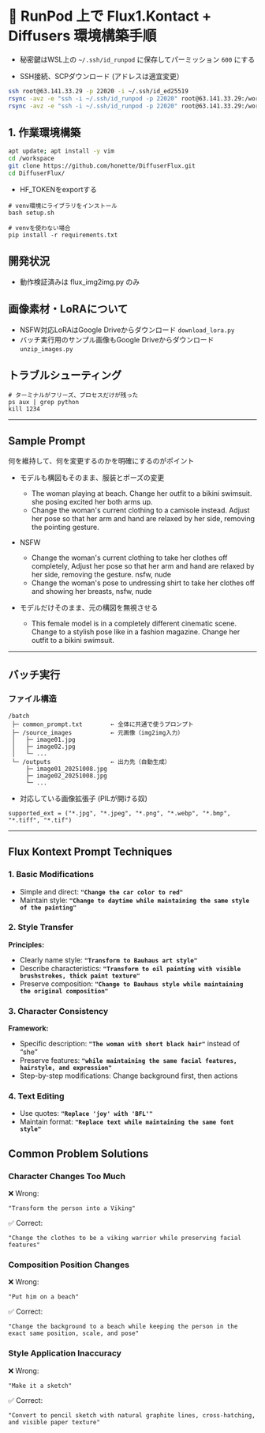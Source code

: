 # 🚀 RunPod 上で Flux1.Kontact + Diffusers 環境構築手順

- 秘密鍵はWSL上の `~/.ssh/id_runpod` に保存してパーミッション `600` にする

- SSH接続、SCPダウンロード (アドレスは適宜変更）

```bash
ssh root@63.141.33.29 -p 22020 -i ~/.ssh/id_ed25519
rsync -avz -e "ssh -i ~/.ssh/id_runpod -p 22020" root@63.141.33.29:/workspace/DiffuserFlux/tmp/ ./
rsync -avz -e "ssh -i ~/.ssh/id_runpod -p 22020" root@63.141.33.29:/workspace/DiffuserFlux/batch/outputs/ ./
```

## 1. 作業環境構築

```bash
apt update; apt install -y vim
cd /workspace
git clone https://github.com/honette/DiffuserFlux.git
cd DiffuserFlux/
```

- HF_TOKENをexportする

```
# venv環境にライブラリをインストール
bash setup.sh

# venvを使わない場合
pip install -r requirements.txt
```

## 開発状況

- 動作検証済みは flux_img2img.py のみ

## 画像素材・LoRAについて

- NSFW対応LoRAはGoogle Driveからダウンロード `download_lora.py`
- バッチ実行用のサンプル画像もGoogle Driveからダウンロード `unzip_images.py`

## トラブルシューティング

```
# ターミナルがフリーズ、プロセスだけが残った
ps aux | grep python
kill 1234

```

---

## Sample Prompt

何を維持して、何を変更するのかを明確にするのがポイント

- モデルも構図もそのまま、服装とポーズの変更
  - The woman playing at beach. Change her outfit to a bikini swimsuit. she posing excited her both arms up.
  - Change the woman's current clothing to a camisole instead. Adjust her pose so that her arm and hand are relaxed by her side, removing the pointing gesture.
- NSFW
  - Change the woman's current clothing to take her clothes off completely, Adjust her pose so that her arm and hand are relaxed by her side, removing the gesture. nsfw, nude
  - Change the woman's pose to undressing shirt to take her clothes off and showing her breasts, nsfw, nude

- モデルだけそのまま、元の構図を無視させる
  - This female model is in a completely different cinematic scene. Change to a stylish pose like in a fashion magazine. Change her outfit to a bikini swimsuit.

---

## バッチ実行

### ファイル構造

```
/batch
 ├─ common_prompt.txt        ← 全体に共通で使うプロンプト
 ├─ /source_images           ← 元画像（img2img入力）
 │   ├─ image01.jpg
 │   ├─ image02.jpg
 │   └─ ...
 └─ /outputs                 ← 出力先（自動生成）
     ├─ image01_20251008.jpg
     ├─ image02_20251008.jpg
     └─ ...
```

- 対応している画像拡張子 (PILが開ける奴)

```
supported_ext = ("*.jpg", "*.jpeg", "*.png", "*.webp", "*.bmp", "*.tiff", "*.tif")
```


---

## **Flux Kontext Prompt Techniques**

### **1. Basic Modifications**

- Simple and direct: **`"Change the car color to red"`**
- Maintain style: **`"Change to daytime while maintaining the same style of the painting"`**

### **2. Style Transfer**

**Principles:**

- Clearly name style: **`"Transform to Bauhaus art style"`**
- Describe characteristics: **`"Transform to oil painting with visible brushstrokes, thick paint texture"`**
- Preserve composition: **`"Change to Bauhaus style while maintaining the original composition"`**

### **3. Character Consistency**

**Framework:**

- Specific description: **`"The woman with short black hair"`** instead of “she”
- Preserve features: **`"while maintaining the same facial features, hairstyle, and expression"`**
- Step-by-step modifications: Change background first, then actions

### **4. Text Editing**

- Use quotes: **`"Replace 'joy' with 'BFL'"`**
- Maintain format: **`"Replace text while maintaining the same font style"`**

## **Common Problem Solutions**

### **Character Changes Too Much**

❌ Wrong:

```
"Transform the person into a Viking"
```

✅ Correct:

```
"Change the clothes to be a viking warrior while preserving facial features"
```

### **Composition Position Changes**

❌ Wrong:

```
"Put him on a beach"
```

✅ Correct:

```
"Change the background to a beach while keeping the person in the exact same position, scale, and pose"
```

### **Style Application Inaccuracy**

❌ Wrong:

```
"Make it a sketch"
```

✅ Correct:

```
"Convert to pencil sketch with natural graphite lines, cross-hatching, and visible paper texture"
```

